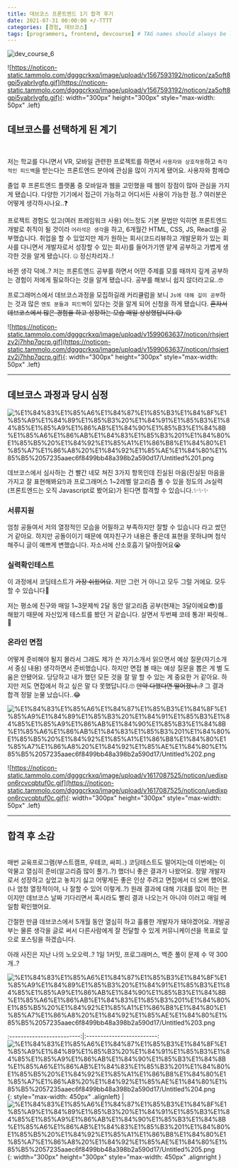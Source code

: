```yaml
---
title: 데브코스 프론트엔드 1기 합격 후기
date: 2021-07-31 00:00:00 +/-TTTT
categories: [경험, 데브코스]
tags: [programmers, frontend, devcourse] # TAG names should always be lowercase
---
```


![dev_course_6](../../assets/img/posts/dev_course_6.png)

![https://noticon-static.tammolo.com/dgggcrkxq/image/upload/v1567593192/noticon/za5oft8gpi5yabrlvgfp.gif](https://noticon-static.tammolo.com/dgggcrkxq/image/upload/v1567593192/noticon/za5oft8gpi5yabrlvgfp.gif){: width="300px" height="300px" style="max-width: 50px" .left}

## 데브코스를 선택하게 된 계기

<br/>

저는 학교를 다니면서 VR, 모바일 관련한 프로젝트를 하면서 `사용자와 상호작용`하고 `즉각적인 피드백`을 받는다는 프론트엔드 분야에 관심을 많이 가지게 됐어요. 사용자와 함께😊

졸업 후 프론트엔드 플랫폼 중 모바일과 웹을 고민했을 때 웹이 장점이 많아 관심을 가지게 됐습니다. 다양한 기기에서 접근이 가능하고 어디서든 사용이 가능한 점..?
여러분은 어떻게 생각하시나요..❓

프로젝트 경험도 있고(여러 프레임워크 사용) 어느정도 기본 문법만 익히면 프론트엔드 개발로 취직이 될 것이라 `어리석은 생각`을 하고, 6개월간 HTML, CSS, JS, React를 공부했습니다. 취업을 할 수 있었지만 제가 원하는 회사(코드리뷰하고 개발문화가 있는 회사를 다니면서 개발자로서 성장할 수 있는 회사)를 들어가기엔 얕게 공부하고 가볍게 생각한 것을 알게 됐습니다. 🤐 정신차리자..!

바뀐 생각 덕에..? 저는 프론트엔드 공부를 하면서 어떤 주제를 모를 때까지 깊게 공부하는 경험이 저에게 필요하다는 것을 알게 됐습니다. 공부를 해보니 쉽지 않더라고요..🤓

프로그래머스에서 데브코스과정을 모집하길래 커리큘럼을 보니 `Js에 대해 깊이 공부`하는 것과 많은 `멘토 분들과 피드백`이 있다는 것을 알게 되어 신청을 하게 됐습니다. ~~혼자서 데브코스에서 많은 경험을 하고 성장하는 모습 매일 상상했답니다.😆~~

![https://noticon-static.tammolo.com/dgggcrkxq/image/upload/v1599063637/noticon/rhsjertzv2j7hhp7qcrp.gif](https://noticon-static.tammolo.com/dgggcrkxq/image/upload/v1599063637/noticon/rhsjertzv2j7hhp7qcrp.gif){: width="300px" height="300px" style="max-width: 50px" .left}

<hr>

## 데브코스 과정과 당시 심정

![%E1%84%83%E1%85%A6%E1%84%87%E1%85%B3%E1%84%8F%E1%85%A9%E1%84%89%E1%85%B3%20%E1%84%91%E1%85%B3%E1%84%85%E1%85%A9%E1%86%AB%E1%84%90%E1%85%B3%E1%84%8B%E1%85%A6%E1%86%AB%E1%84%83%E1%85%B3%201%E1%84%80%E1%85%B5%20%E1%84%92%E1%85%A1%E1%86%B8%E1%84%80%E1%85%A7%E1%86%A8%20%E1%84%92%E1%85%AE%E1%84%80%E1%85%B5%2057235aaec6f8499bb48a398b2a590d17/Untitled%201.png](../../assets/img/posts/dev_course_1.png)

데브코스에서 심사하는 건 빨간 네모 쳐진 3가지 항목인데 진실된 마음(진실된 마음을 가지고 잘 표현해봐요!)과 프로그래머스 1~2레벨 알고리즘 풀 수 있을 정도의 Js실력(프론트엔드는 오직 Javascript로 봤어요)가 된다면 합격할 수 있습니다.✨✨✨

### 서류지원

엄청 공들여서 저의 열정적인 모습을 어필하고 부족하지만 잘할 수 있습니다 라고 썼던거 같아요. 하지만 공돌이이기 때문에 여자친구가 내용은 좋은데 표현을 못하냐며 첨삭 해주니 글이 예쁘게 변했습니다. 자소서에 산소호흡기 달아줬어요😭

### 실력확인테스트

이 과정에서 코딩테스트가 ~~가장 쉬웠어요~~. 저만 그런 거 아니고 모두 그럴 거에요. 모두 할 수 있습니다🙌

저는 평소에 친구와 매일 1~3문제씩 2달 동안 알고리즘 공부(현재는 3달이에요😎)를 해왔기 때문에 자신있게 테스트를 봤던 거 같습니다. 살면서 두번째 코테 통과! 짜릿해..🎊

### 온라인 면접

어떻게 준비해야 될지 몰라서 그래도 제가 쓴 자기소개서 읽으면서 예상 질문(자기소개서 중심 내용) 생각하면서 준비했습니다. 하지만 면접 볼 때는 예상 질문을 뽑은 게 별 도움은 안됐어요. 당당하고 내가 했던 모든 것을 잘 말 할 수 있는 게 중요한 거 같아요. 하지만 저도 면접에서 하고 싶은 말 다 못했답니다.🙄 ~~만약 다했다면 떨어졌나..?~~ 그 결과 합격 정말 눈물 났습니다..😂

![%E1%84%83%E1%85%A6%E1%84%87%E1%85%B3%E1%84%8F%E1%85%A9%E1%84%89%E1%85%B3%20%E1%84%91%E1%85%B3%E1%84%85%E1%85%A9%E1%86%AB%E1%84%90%E1%85%B3%E1%84%8B%E1%85%A6%E1%86%AB%E1%84%83%E1%85%B3%201%E1%84%80%E1%85%B5%20%E1%84%92%E1%85%A1%E1%86%B8%E1%84%80%E1%85%A7%E1%86%A8%20%E1%84%92%E1%85%AE%E1%84%80%E1%85%B5%2057235aaec6f8499bb48a398b2a590d17/Untitled%202.png](../../assets/img/posts/dev_course_2.png)

![https://noticon-static.tammolo.com/dgggcrkxq/image/upload/v1617087525/noticon/uedixpon6rcvcqbtuf0c.gif](https://noticon-static.tammolo.com/dgggcrkxq/image/upload/v1617087525/noticon/uedixpon6rcvcqbtuf0c.gif){: width="300px" height="300px" style="max-width: 50px" .left}

<hr>

## 합격 후 소감

<br/>
매번 교육프로그램(부스트캠프, 우테코, 싸피..) 코딩테스트도 떨어지는데 이번에는 이 악물고 열심히 준비(알고리즘 많이 풀기..?) 했더니 좋은 결과가 나왔어요. 정말 개발자로서 성장하고 싶었고 놓치기 싫고 어떻게든 좋은 인상 주려고 면접에서 더 오버 했어요.(나 엄청 열정적이야, 나 잘할 수 있어 이렇게..?) 원래 결과에 대해 기대를 많이 하는 편이지만 데브코스 날짜 기다리면서 혹시라도 빨리 결과 나오는거 아니야 이러고 매일 메일함 확인했어요.

간절한 만큼 데브코스에서 5개월 동안 열심히 하고 훌륭한 개발자가 돼야겠어요. 개발공부는 물론 생각을 글로 써서 다른사람에게 잘 전달할 수 있게 커뮤니케이션을 목표로 앞으로 포스팅을 하겠습니다.

아래 사진은 지난 나의 노오오력..? 1일 1커밋, 프로그래머스, 백준 풀이 문제 수 약 300개..?

![%E1%84%83%E1%85%A6%E1%84%87%E1%85%B3%E1%84%8F%E1%85%A9%E1%84%89%E1%85%B3%20%E1%84%91%E1%85%B3%E1%84%85%E1%85%A9%E1%86%AB%E1%84%90%E1%85%B3%E1%84%8B%E1%85%A6%E1%86%AB%E1%84%83%E1%85%B3%201%E1%84%80%E1%85%B5%20%E1%84%92%E1%85%A1%E1%86%B8%E1%84%80%E1%85%A7%E1%86%A8%20%E1%84%92%E1%85%AE%E1%84%80%E1%85%B5%2057235aaec6f8499bb48a398b2a590d17/Untitled%203.png](../../assets/img/posts/dev_course_3.png)

:-------------------------:|:-------------------------:
![%E1%84%83%E1%85%A6%E1%84%87%E1%85%B3%E1%84%8F%E1%85%A9%E1%84%89%E1%85%B3%20%E1%84%91%E1%85%B3%E1%84%85%E1%85%A9%E1%86%AB%E1%84%90%E1%85%B3%E1%84%8B%E1%85%A6%E1%86%AB%E1%84%83%E1%85%B3%201%E1%84%80%E1%85%B5%20%E1%84%92%E1%85%A1%E1%86%B8%E1%84%80%E1%85%A7%E1%86%A8%20%E1%84%92%E1%85%AE%E1%84%80%E1%85%B5%2057235aaec6f8499bb48a398b2a590d17/Untitled%204.png](../../assets/img/posts/dev_course_4.png){: style="max-width: 450px" .alignleft} | ![%E1%84%83%E1%85%A6%E1%84%87%E1%85%B3%E1%84%8F%E1%85%A9%E1%84%89%E1%85%B3%20%E1%84%91%E1%85%B3%E1%84%85%E1%85%A9%E1%86%AB%E1%84%90%E1%85%B3%E1%84%8B%E1%85%A6%E1%86%AB%E1%84%83%E1%85%B3%201%E1%84%80%E1%85%B5%20%E1%84%92%E1%85%A1%E1%86%B8%E1%84%80%E1%85%A7%E1%86%A8%20%E1%84%92%E1%85%AE%E1%84%80%E1%85%B5%2057235aaec6f8499bb48a398b2a590d17/Untitled%205.png](../../assets/img/posts/dev_course_5.png){: width="300px" height="300px" style="max-width: 450px" .alignright }
